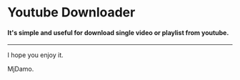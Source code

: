 # Youtube Downloader

#### It's simple and useful for download single video or playlist from youtube.


<hr>
I hope you enjoy it.

MjDamo.
